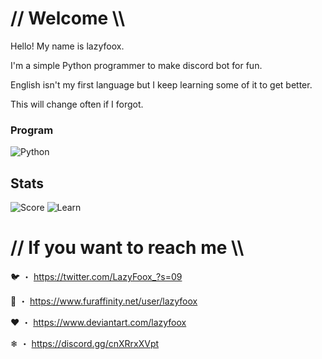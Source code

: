 # // Welcome \\\

Hello! My name is lazyfoox.

I'm a simple Python programmer to make discord bot for fun.

English isn't my first language but I keep learning some of it to get better.

This will change often if I forgot.

###  Program
![Python](https://img.shields.io/badge/Code-python-informational?style=flat&logo=Python&logoColor=white)

## Stats
![Score](https://github-readme-stats.vercel.app/api?username=LazyFoox&show_icons=true&theme=radical)
![Learn](https://github-readme-stats.vercel.app/api/top-langs/?username=LazyFoox&bg_color=141321&text_color=fff&langs_count=1)

# // If you want to reach me \\\

🐦 ・ https://twitter.com/LazyFoox_?s=09

🐾 ・ https://www.furaffinity.net/user/lazyfoox

❤ ・ https://www.deviantart.com/lazyfoox

❄ ・ https://discord.gg/cnXRrxXVpt


